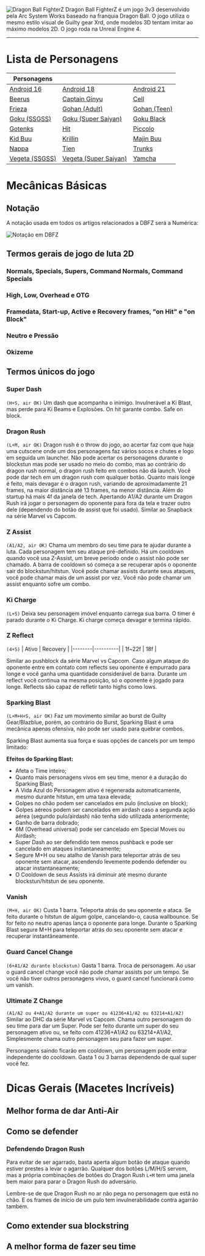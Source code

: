 <!-- TITLE: Dragon Ball Fighter Z -->
<!-- SUBTITLE:-->
![Dragon Ball FighterZ](http://cdn.akamai.steamstatic.com/steam/apps/678950/header.jpg?t=1517353014)
Dragon Ball FighterZ é um jogo 3v3 desenvolvido pela Arc System Works baseado na franquia Dragon Ball. O jogo utiliza o mesmo estilo visual de Guilty gear Xrd, onde modelos 3D tentam imitar ao máximo modelos 2D. O jogo roda na Unreal Engine 4.

---
# Lista de Personagens
| Personagens |  |  |
|---------------------------------------------------------------------------|-----------------------------------------------------------------------------------------|-----------------------------------------------------------------------|
| [Android 16](/jogos/dragon-ball-fighter-z/personagens/Android-16/geral) | [Android 18](/jogos/dragon-ball-fighter-z/personagens/Android-18/geral) | [Android 21](/jogos/dragon-ball-fighter-z/personagens/Android-21/geral) |
| [Beerus](/jogos/dragon-ball-fighter-z/personagens/Beerus/geral) | [Captain Ginyu](/jogos/dragon-ball-fighter-z/personagens/Captain-Ginyu/geral) | [Cell](/jogos/dragon-ball-fighter-z/personagens/Cell/geral) |
| [Frieza](/jogos/dragon-ball-fighter-z/personagens/Frieza/geral) | [Gohan (Adult)](/jogos/dragon-ball-fighter-z/personagens/Gohan-Adult/geral) | [Gohan (Teen)](/jogos/dragon-ball-fighter-z/personagens/Gohan-Teen/geral) |
| [Goku (SSGSS)](/jogos/dragon-ball-fighter-z/personagens/Goku-Blue/geral) | [Goku (Super Saiyan)](/jogos/dragon-ball-fighter-z/personagens/Goku-SSJ/geral) | [Goku Black](/jogos/dragon-ball-fighter-z/personagens/Goku-Black/geral) |
| [Gotenks](/jogos/dragon-ball-fighter-z/personagens/Gotenks/geral) | [Hit](/jogos/dragon-ball-fighter-z/personagens/Hit/geral) | [Piccolo](/jogos/dragon-ball-fighter-z/personagens/Piccolo/geral) |
| [Kid Buu](/jogos/dragon-ball-fighter-z/personagens/Kid-Buu/geral) | [Krillin](/jogos/dragon-ball-fighter-z/personagens/Krillin/geral) | [Majin Buu](/jogos/dragon-ball-fighter-z/personagens/Majin-Buu/geral) |
| [Nappa](/jogos/dragon-ball-fighter-z/personagens/Nappa/geral) | [Tien](/jogos/dragon-ball-fighter-z/personagens/Tien/geral) | [Trunks](/jogos/dragon-ball-fighter-z/personagens/Trunks/geral) |
| [Vegeta (SSGSS)](/jogos/dragon-ball-fighter-z/personagens/Vegeta-Blue/geral) | [Vegeta (Super Saiyan)](/jogos/dragon-ball-fighter-z/personagens/Vegeta-SSJ/geral) | [Yamcha](/jogos/dragon-ball-fighter-z/personagens/Yamcha/geral) |
# Mecânicas Básicas

## Notação
A notação usada em todos os artigos relacionados a DBFZ será a Numérica:

![Notação em DBFZ](https://cdn.discordapp.com/attachments/377253177059442688/410130219316281366/dbfz_notation-01.png)


## Termos gerais de jogo de luta 2D
### Normals, Specials, Supers, Command Normals, Command Specials

### High, Low, Overhead e OTG

### Framedata, Start-up, Active e Recovery frames, "on Hit" e "on Block"

### Neutro e Pressão

### Okizeme


## Termos únicos do jogo
### Super Dash
`(H+S, air OK)`
Um dash que acompanha o inimigo. Invulnerável a Ki Blast, mas perde para Ki Beams e Explosões. On hit garante combo. Safe on block.

### Dragon Rush
`(L+M, air OK)`
Dragon rush é o throw do jogo, ao acertar faz com que haja uma cutscene onde um dos personagens faz vários socos e chutes e logo em seguida um launcher.
Não pode acertar os personagens durante o blockstun mas pode ser usado no meio do combo, mas ao contrário do dragon rush normal, o dragon rush feito em combos não dá launch.
Você pode dar tech em um dragon rush com qualquer botão.
Quanto mais longe é feito, mais devagar é o dragon rush, variando de aproximadamente 21 frames, na maior distância até 13 frames, na menor distância. Além do startup há mais 4f da janela de tech.
Apertando A1/A2 durante um Dragon Rush irá jogar o personagem do oponente para fora da tela e trazer outro dele (dependendo do botão de assist que foi usado). Similar ao Snapback na série Marvel vs Capcom.

### Z Assist
`(A1/A2, air OK)`
Chama um membro do seu time para te ajudar durante a luta. Cada personagem tem seu ataque pré-definido.
Há um cooldown quando você usa Z-Assist, um breve período onde o assist não pode ser chamado. A barra de cooldown só começa a se recuperar após o oponente sair do blockstun/hitstun.
Você pode chamar assists durante seus ataques, você pode chamar mais de um assist por vez.
Você não pode chamar um assist enquanto sofre um combo.

### Ki Charge
`(L+S)`
Deixa seu personagem imóvel enquanto carrega sua barra. O timer é parado durante o Ki Charge. Ki charge começa devagar e termina rápido.

### Z Reflect
`(4+S)`
| Ativo  | Recovery |
|--------|----------|
| 1f~22f | 18f      |

Similar ao pushblock da série Marvel vs Capcom. Caso algum ataque do oponente entre em contato com reflects seu oponente é empurrado para longe e você ganha uma quantidade considerável de barra. Durante um reflect você continua na mesma posição, só o oponente é jogado para longe. Reflects são capaz de refletir tanto highs como lows.

### Sparking Blast
`(L+M+H+S, air OK)`
Faz um movimento similar ao burst de Guilty Gear/Blazblue, porém, ao contrário do Burst, Sparking Blast é uma mecânica apenas ofensiva, não pode ser usado para quebrar combos.

Sparking Blast aumenta sua força e suas opções de cancels por um tempo limitado:

**Efeitos do Sparking Blast:**
- Afeta o Time inteiro;
- Quanto mais personagens vivos em seu time, menor é a duração do Sparking Blast;
- A Vida Azul do Personagem ativo é regenerada automaticamente, mesmo durante hitstun, em uma taxa elevada;
- Golpes no chão podem ser cancelados em pulo (inclusive on block);
- Golpes aéreos podem ser cancelados em airdash caso a segunda ação aérea (segundo pulo/airdash) não tenha sido utilizada anteriormente;
- Ganho de barra dobrado;
- 6M (Overhead universal) pode ser cancelado em Special Moves ou Airdash;
- Super Dash ao ser defendido tem menos pushback e pode ser cancelado em ataques instantaneamente;
- Segure M+H ou seu atalho de Vanish para teleportar atrás de seu oponente sem atacar, ascendendo levemente podendo defender ou atacar instantaneamente;
- O Cooldown de seus Assists irá diminuir até mesmo durante blockstun/hitstun de seu oponente.

### Vanish
`(M+H, air OK)`
Custa 1 barra. Teleporta atrás do seu oponente e ataca. Se feito durante o hitstun de algum golpe, cancelando-o, causa wallbounce. Se for feito no neutro apenas lança o oponente para longe. Durante o Sparking Blast segure M+H para teleportar atrás do seu oponente sem atacar e recuperar instantâneamente.

### Guard Cancel Change
`(6+A1/A2 durante blockstun)`
Gasta 1 barra. Troca de personagem. Ao usar o guard cancel change você não pode chamar assists por um tempo. Se você não tiver outros personagens vivos, o guard cancel funcionará como um vanish.

### Ultimate Z Change
`(A1/A2 ou 4+A1/A2 durante um super ou 41236+A1/A2 ou 63214+A1/A2)`
Similar ao DHC da série Marvel vs Capcom. Chama outro personagem do seu time para dar um Super. Pode ser feito durante um super do seu personagem ativo ou, se feito com 41236+A1/A2 ou 63214+A1/A2, Simplesmente chama outro personagem seu para fazer um super.

Personagens saindo ficarão em cooldown, um personagem pode entrar independente do cooldown. Gasta 1 ou 3 barras dependendo de qual super você fez.

# Dicas Gerais (Macetes Incríveis)
## Melhor forma de dar Anti-Air

## Como se defender
### Defendendo Dragon Rush
Para evitar de ser agarrado, basta aperta algum botão de ataque quando estiver prestes a levar o agarrão.
Qualquer dos botões L/M/H/S servem, mas a própria combinações de botões do Dragon Rush `L+M` tem uma janela bem maior para parar o Dragon Rush do adversário.

Lembre-se de que Dragon Rush no ar não pega no personagem que está no chão.
E os frames de início de um pulo tem invulnerabilidade contra agarrão também.

## Como extender sua blockstring

## A melhor forma de fazer seu time